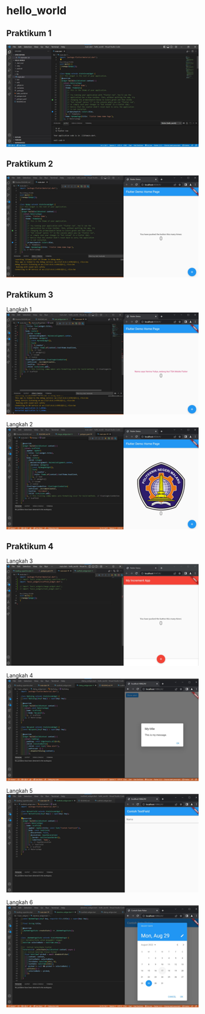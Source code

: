 # hello_world

## Praktikum 1

![praktikum 1](images/01.jpg)

## Praktikum 2

![praktikum 2](images/02.jpg)

## Praktikum 3

Langkah 1
![praktikum 3](images/3.1.jpg)

Langkah 2
![praktikum 3](images/3.2.jpg)

## Praktikum 4

Langkah 3
![praktikum 4](images/4.3.jpg)

Langkah 4
![praktikum 4](images/4.4.jpg)

Langkah 5
![praktikum 4](images/4.5.jpg)

Langkah 6
![praktikum 4](images/4.6.jpg)
